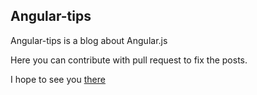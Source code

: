 ## Angular-tips

Angular-tips is a blog about Angular.js

Here you can contribute with pull request to fix the posts.

I hope to see you [there](http://angular-tips.com)